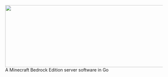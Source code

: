 <a href="https://github.com/Irmine/GoMine">
    <img src="https://github.com/Irmine/GoMine/blob/master/GoMineLogo.jpg" width="600" height="200" align="left">
</a>
A Minecraft Bedrock Edition server software in Go
